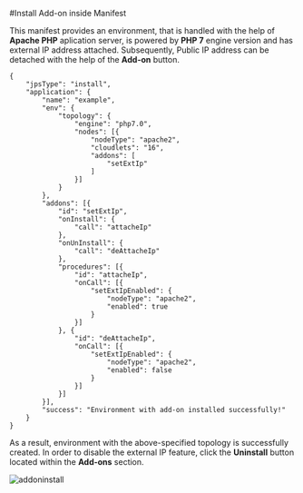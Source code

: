 #Install Add-on inside Manifest

This manifest provides an environment, that is handled with the help of <b>Apache PHP</b> aplication server, is powered by <b>PHP 7</b> engine version and has external IP address attached. Subsequently, Public IP address can be detached with the help of the <b>Add-on</b> button.
```example
{
	"jpsType": "install",
	"application": {
		"name": "example",
		"env": {
			"topology": {
				"engine": "php7.0",
				"nodes": [{
					"nodeType": "apache2",
					"cloudlets": "16",
					"addons": [
						"setExtIp"
					]
				}]
			}
		},
		"addons": [{
			"id": "setExtIp",
			"onInstall": {
				"call": "attacheIp"
			},
			"onUnInstall": {
				"call": "deAttacheIp"
			},
			"procedures": [{
				"id": "attacheIp",
				"onCall": [{
					"setExtIpEnabled": {
						"nodeType": "apache2",
						"enabled": true
					}
				}]
			}, {
				"id": "deAttacheIp",
				"onCall": [{
					"setExtIpEnabled": {
						"nodeType": "apache2",
						"enabled": false
					}
				}]
			}]
		}],
		"success": "Environment with add-on installed successfully!"
	}
}
```
   
As a result, environment with the above-specified topology is successfully created. In order to disable the external IP feature, click the <b>Uninstall</b> button located within the <b>Add-ons</b> section.   

![addoninstall](/img/addon-install.jpg)